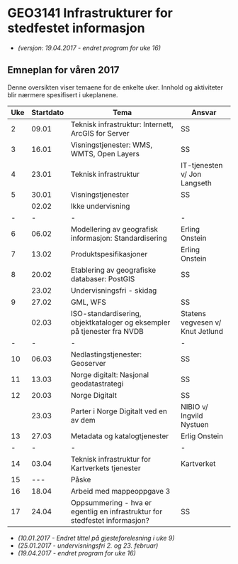 # GEO3141 Infrastrukturer for stedfestet informasjon

- *(versjon: 19.04.2017 - endret program for uke 16)*

## Emneplan for våren 2017

Denne oversikten viser temaene for de enkelte uker. Innhold og aktiviteter blir nærmere spesifisert i ukeplanene.

Uke |Startdato |Tema |Ansvar
--- | --- | --- | ---
2 |09.01 |Teknisk infrastruktur: Internett, ArcGIS for Server |SS
3 |16.01 |Visningstjenester: WMS, WMTS, Open Layers |SS
4 |23.01 |Teknisk infrastruktur |IT-tjenesten v/ Jon Langseth
5 |30.01 |Visningstjenester |SS
| |02.02 |Ikke undervisning |
- | - | - | -
6 |06.02 |Modellering av geografisk informasjon: Standardisering |Erling Onstein
7 |13.02 |Produktspesifikasjoner |Erling Onstein
8 |20.02 |Etablering av geografiske databaser: PostGIS |SS
| |23.02 |Undervisningsfri - skidag|
9 |27.02 |GML, WFS |SS
| |02.03 |ISO-standardisering, objektkataloger og eksempler på tjenester fra NVDB |Statens vegvesen v/ Knut Jetlund
- | - | - | -
10 |06.03 |Nedlastingstjenester: Geoserver |SS
11 |13.03 |Norge digitalt: Nasjonal geodatastrategi |SS
12 |20.03 |Norge Digitalt |SS
| |23.03 |Parter i Norge Digitalt ved en av dem |NIBIO v/ Ingvild Nystuen
13 |27.03 |Metadata og katalogtjenester |Erlig Onstein
- | - | - | -
14 |03.04 |Teknisk infrastruktur for Kartverkets tjenester| Kartverket
15 |--- |Påske
16 |18.04 |Arbeid med mappeoppgave 3 | |
17 |24.04 |Oppsummering - hva er egentlig en infrastruktur for stedfestet informasjon? |SS

- *(10.01.2017 - Endret tittel på gjesteforelesning i uke 9)*
- *(25.01.2017 - undervisningsfri 2. og 23. februar)*
- *(19.04.2017 - endret program for uke 16)*
